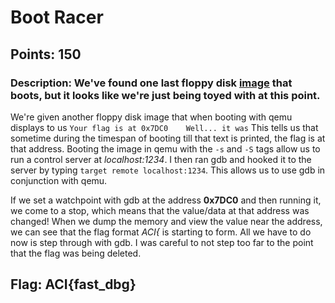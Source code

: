 # **Boot Racer**
## Points: 150
### **Description:** We've found one last floppy disk [image](https://challenge.acictf.com/static/ec85b0cea115e174d7b31ff9d8df7d3d/files.tar.gz) that boots, but it looks like we're just being toyed with at this point.

We're given another floppy disk image that when booting with qemu displays to us `Your flag is at 0x7DC0    Well... it was`
This tells us that sometime during the timespan of booting till that text is printed, the flag is at that address. 
Booting the image in qemu with the `-s` and `-S` tags allow us to run a control server at *localhost:1234*. I then ran gdb and hooked it to the server
by typing `target remote localhost:1234`. This allows us to use gdb in conjunction with qemu. 

If we set a watchpoint with gdb at the address **0x7DC0** and then running it, we come to a stop, which means that the value/data at that address
was changed! When we dump the memory and view the value near the address, we can see that the flag format *ACI{* is starting to form. All we have to do now
is step through with gdb. I was careful to not step too far to the point that the flag was being deleted. 

## **Flag:** ACI{fast_dbg}
